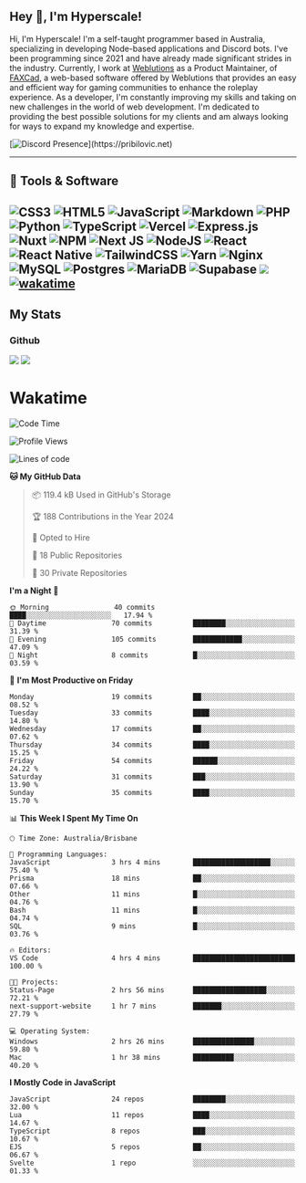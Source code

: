 ## Hey 👋, I'm Hyperscale!

Hi, I'm Hyperscale! I'm a self-taught programmer based in Australia, specializing in developing Node-based applications and Discord bots. I've been programming since 2021 and have already made significant strides in the industry. Currently, I work at [Weblutions](https://weblutions.com) as a Product Maintainer, of [FAXCad](https://weblutions.com/store/faxcad), a web-based software offered by Weblutions that provides an easy and efficient way for gaming communities to enhance the roleplay experience. As a developer, I'm constantly improving my skills and taking on new challenges in the world of web development. I'm dedicated to providing the best possible solutions for my clients and am always looking for ways to expand my knowledge and expertise.

[![Discord Presence](https://lanyard.cnrad.dev/api/906061699562475581?=idleMessage=:Just%Chillin%With%My%Kangaroo!)](https://pribilovic.net)

<p align="center">
<a href="https://github.com/Hyperscale1">
</a>
</p>

---
## 🔧 Tools & Software

![CSS3](https://img.shields.io/badge/css3-%231572B6.svg?style=for-the-badge&logo=css3&logoColor=white) ![HTML5](https://img.shields.io/badge/html5-%23E34F26.svg?style=for-the-badge&logo=html5&logoColor=white) ![JavaScript](https://img.shields.io/badge/javascript-%23323330.svg?style=for-the-badge&logo=javascript&logoColor=%23F7DF1E)  ![Markdown](https://img.shields.io/badge/markdown-%23000000.svg?style=for-the-badge&logo=markdown&logoColor=white) ![PHP](https://img.shields.io/badge/php-%23777BB4.svg?style=for-the-badge&logo=php&logoColor=white) ![Python](https://img.shields.io/badge/python-3670A0?style=for-the-badge&logo=python&logoColor=ffdd54) ![TypeScript](https://img.shields.io/badge/typescript-%23007ACC.svg?style=for-the-badge&logo=typescript&logoColor=white) ![Vercel](https://img.shields.io/badge/vercel-%23000000.svg?style=for-the-badge&logo=vercel&logoColor=white) ![Express.js](https://img.shields.io/badge/express.js-%23404d59.svg?style=for-the-badge&logo=express&logoColor=%2361DAFB) ![Nuxt](https://img.shields.io/badge/Nuxt-%23404d59.svg?style=for-the-badge&logo=nuxtdotjs&logoColor=%02dc82)  ![NPM](https://img.shields.io/badge/NPM-%23000000.svg?style=for-the-badge&logo=npm&logoColor=white) ![Next JS](https://img.shields.io/badge/Next-black?style=for-the-badge&logo=next.js&logoColor=white) ![NodeJS](https://img.shields.io/badge/node.js-6DA55F?style=for-the-badge&logo=node.js&logoColor=white) ![React](https://img.shields.io/badge/react-%2320232a.svg?style=for-the-badge&logo=react&logoColor=%2361DAFB) ![React Native](https://img.shields.io/badge/react_native-%2320232a.svg?style=for-the-badge&logo=react&logoColor=%2361DAFB) ![TailwindCSS](https://img.shields.io/badge/tailwindcss-%2338B2AC.svg?style=for-the-badge&logo=tailwind-css&logoColor=white) ![Yarn](https://img.shields.io/badge/yarn-%232C8EBB.svg?style=for-the-badge&logo=yarn&logoColor=white) ![Nginx](https://img.shields.io/badge/nginx-%23009639.svg?style=for-the-badge&logo=nginx&logoColor=white) ![MySQL](https://img.shields.io/badge/mysql-%2300f.svg?style=for-the-badge&logo=mysql&logoColor=white) ![Postgres](https://img.shields.io/badge/postgres-%23316192.svg?style=for-the-badge&logo=postgresql&logoColor=white) ![MariaDB](https://img.shields.io/badge/mariadb-%23316192.svg?style=for-the-badge&logo=mariadb&logoColor=white) ![Supabase](https://img.shields.io/badge/Supabase-3ECF8E?style=for-the-badge&logo=supabase&logoColor=white) ![](https://img.shields.io/badge/Ubuntu-E95420?style=for-the-badge&logo=ubuntu&logoColor=white) [![wakatime](https://wakatime.com/badge/user/6e098b16-30e8-493e-bf77-598fafbb912d.svg?style=for-the-badge)](https://wakatime.com/@6e098b16-30e8-493e-bf77-598fafbb912d) 
---
## My Stats

### Github
![](https://github-readme-stats.vercel.app/api?username=Hyperscale1&theme=blue-green)
![](https://github-readme-stats.vercel.app/api/top-langs/?username=Hyperscale1&theme=blue-green)

# Wakatime
<!--START_SECTION:waka-->
![Code Time](http://img.shields.io/badge/Code%20Time-828%20hrs%2053%20mins-blue)

![Profile Views](http://img.shields.io/badge/Profile%20Views-0-blue)

![Lines of code](https://img.shields.io/badge/From%20Hello%20World%20I%27ve%20Written-464.4%20thousand%20lines%20of%20code-blue)

**🐱 My GitHub Data** 

> 📦 119.4 kB Used in GitHub's Storage 
 > 
> 🏆 188 Contributions in the Year 2024
 > 
> 💼 Opted to Hire
 > 
> 📜 18 Public Repositories 
 > 
> 🔑 30 Private Repositories 
 > 
**I'm a Night 🦉** 

```text
🌞 Morning                40 commits          ████░░░░░░░░░░░░░░░░░░░░░   17.94 % 
🌆 Daytime                70 commits          ████████░░░░░░░░░░░░░░░░░   31.39 % 
🌃 Evening                105 commits         ████████████░░░░░░░░░░░░░   47.09 % 
🌙 Night                  8 commits           █░░░░░░░░░░░░░░░░░░░░░░░░   03.59 % 
```
📅 **I'm Most Productive on Friday** 

```text
Monday                   19 commits          ██░░░░░░░░░░░░░░░░░░░░░░░   08.52 % 
Tuesday                  33 commits          ████░░░░░░░░░░░░░░░░░░░░░   14.80 % 
Wednesday                17 commits          ██░░░░░░░░░░░░░░░░░░░░░░░   07.62 % 
Thursday                 34 commits          ████░░░░░░░░░░░░░░░░░░░░░   15.25 % 
Friday                   54 commits          ██████░░░░░░░░░░░░░░░░░░░   24.22 % 
Saturday                 31 commits          ███░░░░░░░░░░░░░░░░░░░░░░   13.90 % 
Sunday                   35 commits          ████░░░░░░░░░░░░░░░░░░░░░   15.70 % 
```


📊 **This Week I Spent My Time On** 

```text
🕑︎ Time Zone: Australia/Brisbane

💬 Programming Languages: 
JavaScript               3 hrs 4 mins        ███████████████████░░░░░░   75.40 % 
Prisma                   18 mins             ██░░░░░░░░░░░░░░░░░░░░░░░   07.66 % 
Other                    11 mins             █░░░░░░░░░░░░░░░░░░░░░░░░   04.76 % 
Bash                     11 mins             █░░░░░░░░░░░░░░░░░░░░░░░░   04.74 % 
SQL                      9 mins              █░░░░░░░░░░░░░░░░░░░░░░░░   03.76 % 

🔥 Editors: 
VS Code                  4 hrs 4 mins        █████████████████████████   100.00 % 

🐱‍💻 Projects: 
Status-Page              2 hrs 56 mins       ██████████████████░░░░░░░   72.21 % 
next-support-website     1 hr 7 mins         ███████░░░░░░░░░░░░░░░░░░   27.79 % 

💻 Operating System: 
Windows                  2 hrs 26 mins       ███████████████░░░░░░░░░░   59.80 % 
Mac                      1 hr 38 mins        ██████████░░░░░░░░░░░░░░░   40.20 % 
```

**I Mostly Code in JavaScript** 

```text
JavaScript               24 repos            ████████░░░░░░░░░░░░░░░░░   32.00 % 
Lua                      11 repos            ████░░░░░░░░░░░░░░░░░░░░░   14.67 % 
TypeScript               8 repos             ███░░░░░░░░░░░░░░░░░░░░░░   10.67 % 
EJS                      5 repos             ██░░░░░░░░░░░░░░░░░░░░░░░   06.67 % 
Svelte                   1 repo              ░░░░░░░░░░░░░░░░░░░░░░░░░   01.33 % 
```




<!--END_SECTION:waka-->
